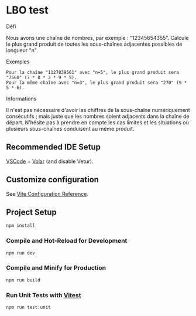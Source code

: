 # LBO test

 Défi

Nous avons une chaîne de nombres, par exemple : "12345654355".
Calcule le plus grand produit de toutes les sous-chaînes adjacentes possibles de longueur "n".

Exemples

    Pour la chaîne "1127839561" avec "n=5", le plus grand produit sera "7560" (7 * 8 * 3 * 9 * 5).
    Pour la même chaîne avec "n=3", le plus grand produit sera "270" (9 * 5 * 6).

Informations

Il n'est pas nécessaire d'avoir les chiffres de la sous-chaîne numériquement consécutifs ; mais juste que les nombres soient adjacents dans la chaîne de départ.
N'hésite pas à prendre en compte les cas limites et les situations où plusieurs sous-chaînes conduisent au même produit.

## Recommended IDE Setup

[VSCode](https://code.visualstudio.com/) + [Volar](https://marketplace.visualstudio.com/items?itemName=Vue.volar) (and disable Vetur).

## Customize configuration

See [Vite Configuration Reference](https://vite.dev/config/).

## Project Setup

```sh
npm install
```

### Compile and Hot-Reload for Development

```sh
npm run dev
```

### Compile and Minify for Production

```sh
npm run build
```

### Run Unit Tests with [Vitest](https://vitest.dev/)

```sh
npm run test:unit
```
